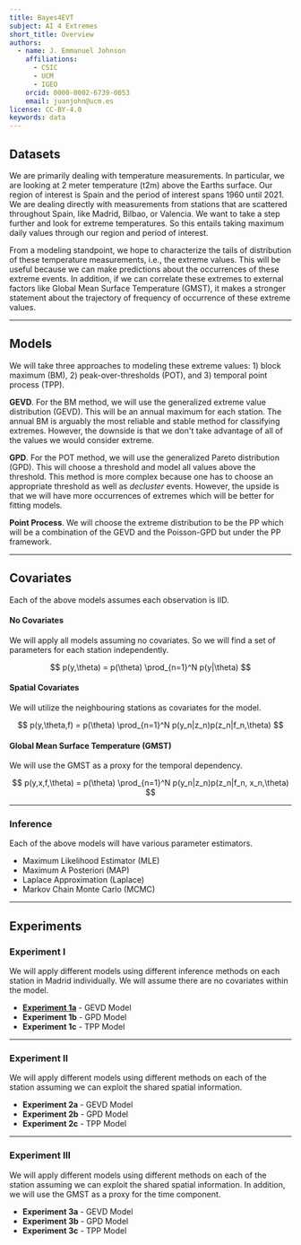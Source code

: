 ```yaml
---
title: Bayes4EVT
subject: AI 4 Extremes
short_title: Overview
authors:
  - name: J. Emmanuel Johnson
    affiliations:
      - CSIC
      - UCM
      - IGEO
    orcid: 0000-0002-6739-0053
    email: juanjohn@ucm.es
license: CC-BY-4.0
keywords: data
---
```



## Datasets

We are primarily dealing with temperature measurements. 
In particular, we are looking at 2 meter temperature (t2m) above the Earths surface.
Our region of interest is Spain and the period of interest spans 1960 until 2021.
We are dealing directly with measurements from stations that are scattered throughout Spain, like  Madrid, Bilbao, or Valencia.
We want to take a step further and look for extreme temperatures.
So this entails taking maximum daily values through our region and period of interest.

From a modeling standpoint, we hope to characterize the tails of distribution of these temperature measurements, i.e., the extreme values.
This will be useful because we can make predictions about the occurrences of these extreme events.
In addition, if we can correlate these extremes to external factors like Global Mean Surface Temperature (GMST), it makes a stronger statement about the trajectory of frequency of occurrence of these extreme values.


***
## Models

We will take three approaches to modeling these extreme values: 1) block maximum (BM), 2) peak-over-thresholds (POT), and 3) temporal point process (TPP).

**GEVD**. For the BM method, we will use the generalized extreme value distribution (GEVD). 
This will be an annual maximum for each station.
The annual BM is arguably the most reliable and stable method for classifying extremes.
However, the downside is that we don't take advantage of all of the values we would consider extreme.

**GPD**.
For the POT method, we will use the generalized Pareto distribution (GPD).
This will choose a threshold and model all values above the threshold.
This method is more complex because one has to choose an appropriate threshold as well as *decluster* events.
However, the upside is that we will have more occurrences of extremes which will be better for fitting models.

**Point Process**. We will choose the extreme distribution to be the PP which will be a combination of the GEVD and the Poisson-GPD but under the PP framework.


***
## Covariates

Each of the above models assumes each observation is IID.

#### **No Covariates**
We will apply all models assuming no covariates.
So we will find a set of parameters for each station independently.

$$
p(y,\theta) = p(\theta) \prod_{n=1}^N p(y|\theta)
$$

#### **Spatial Covariates**
We will utilize the neighbouring stations as covariates for the model.

$$
p(y,\theta,f) = p(\theta) \prod_{n=1}^N p(y_n|z_n)p(z_n|f_n,\theta)
$$

#### **Global Mean Surface Temperature (GMST)**
We will use the GMST as a proxy for the temporal dependency.

$$
p(y,x,f,\theta) = p(\theta) \prod_{n=1}^N p(y_n|z_n)p(z_n|f_n, x_n,\theta)
$$

***
### Inference

Each of the above models will have various parameter estimators.

* Maximum Likelihood Estimator (MLE)
* Maximum A Posteriori (MAP)
* Laplace Approximation (Laplace)
* Markov Chain Monte Carlo (MCMC)

***

## Experiments

### Experiment I

We will apply different models using different inference methods on each station in Madrid individually.
We will assume there are no covariates within the model.

* [**Experiment 1a**](./exp1_unc_madrid_gevd.md) - GEVD Model
* **Experiment 1b** - GPD Model
* **Experiment 1c** - TPP Model

***

### Experiment II

We will apply different models using different methods on each of the station assuming we can exploit the shared spatial information.

* **Experiment 2a** - GEVD Model
* **Experiment 2b** - GPD Model
* **Experiment 2c** - TPP Model


***

### Experiment III

We will apply different models using different methods on each of the station assuming we can exploit the shared spatial information.
In addition, we will use the GMST as a proxy for the time component.

* **Experiment 3a** - GEVD Model
* **Experiment 3b** - GPD Model
* **Experiment 3c** - TPP Model